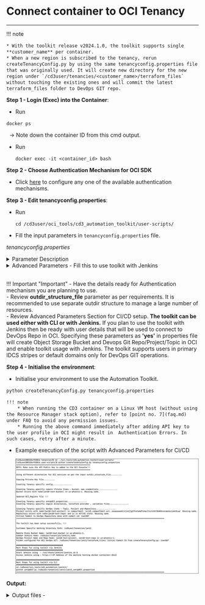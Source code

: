 # **Connect container to OCI Tenancy**
---

!!! note 

    * With the toolkit release v2024.1.0, the toolkit supports single **customer_name** per container.
    * When a new region is subscribed to the tenancy, rerun createTenancyConfig.py by using the same tenancyconfig.properties file that was originally used. It will create new directory for the new region under `/cd3user/tenancies/<customer_name>/terraform_files` without touching the existing ones and will commit the latest terraform_files folder to DevOps GIT repo.

**Step 1 - Login (Exec) into the Container**:

* Run  
```
docker ps
```
&nbsp;
→ Note down the container ID from this cmd output.<br>

* Run  
  ```
  docker exec -it <container_id> bash
  ```

**Step 2 - Choose Authentication Mechanism for OCI SDK**</a>

* Click [here](authmechanisms.md) to configure any one of the available authentication mechanisms.
  
**Step 3 - Edit tenancyconfig.properties**:

* Run 
  ```
  cd /cd3user/oci_tools/cd3_automation_toolkit/user-scripts/
  ```

* Fill the input parameters in ```tenancyconfig.properties``` file.


_tenancyconfig.properties_

<details>
    <summary> Parameter Description </summary>
    <table>
        <tr>
            <th>Parameter</th>
            <th>Description</th>
            <th>Example</th>
        </tr>
        <tr>
            <td>customer_name</td>
            <td>Friendly name for the Customer Tenancy</td>
            <td>demo</td>
        </tr>
        <tr>
            <td>tenancy_ocid</td>
            <td>OCID of the tenancy</td>
            <td>ocid1.tenancy.oc1..aaaaaa...5t</td>
        </tr>
        <tr>
            <td>region</td>
            <td>OCI Region identifier</td>
            <td>us-phoenix-1</td>
        </tr>
        <tr>
            <td>auth_mechanism</td>
            <td>Auth Mechanism for OCI APIs</td>
            <td>api_key, instance_principal, session_token</td>
        </tr>
        <tr>
            <td>user_ocid</td>
            <td>Required only if ${auth_mechanism} is selected as api_key. Leave empty if 'instance_principal' or 'session_token' is used</td>
            <td>ocid1.user.oc1..aaaaa...6a</td>
        </tr>
        <tr>
            <td>key_path</td>
            <td>Required only if ${auth_mechanism} is selected as api_key. Leave empty if 'instance_principal' or 'session_token' is used. Path of API Private Key (PEM Key) File </td>
            <td>Defaults to /cd3user/tenancies/keys/oci_api_private.pem when left empty</td>
        </tr>
        <tr>
            <td>fingerprint</td>
            <td>Required only if ${auth_mechanism} is selected as api_key. Leave empty if 'instance_principal' or 'session_token' is used</td>
            <td>9f:20:0b:....:8c</td>
        </tr>
        <tr>
            <td>outdir_structure_file</td>
            <td>The outdir_structure_file defines the grouping of the terraform auto.tf.vars for the various generated resources.To group resources into different directories within each region - specify the absolute path to the file.To have all the files generated in a single directory in the corresponding region, leave this variable blank.</td>
            <td>Defaults to /cd3user/oci_tools/cd3_automation_toolkit/user-scripts/outdir_structure_file.properties</td>
        </tr>
        <tr>
            <td>ssh_public_key</td>
            <td>SSH Key for launched instances; Use '\n' as the delimiter to add multiple ssh keys.</td>
            <td>"ssh-rsa AAXXX......yhdlo\nssh-rsa AAxxskj...edfwf"</td>
        </tr>
    </table>
</details>



<details>
    <summary> Advanced Parameters - Fill this to use toolkit with Jenkins </summary>
    <table style="width:100%">
        <tr>
            <th style="width:25%">Parameter</th>
            <th style="width:50%">Description</th>
            <th style="width:25%">Example</th>
        </tr>
        <tr>
            <td>compartment_ocid</td>
            <td>Compartment OCID where Bucket and DevOps Project/repo will be created; defaults to root if left empty.</td>
            <td>ocid1.compartment.oc1..aaaaaaaa7....ga</td>
        </tr>
        <tr>
            <td>use_remote_state</td>
            <td>Remote state configuration: Enter yes if remote state needs to be configured, else tfstate will be stored on local filesystem. Needs to be set as "yes" for Jenkins. </td>
            <td>yes/no</td>
        </tr>
        <tr>
            <td>remote_state_bucket_name</td>
            <td>Specify bucket name if you want to use existing bucket else leave empty.If left empty, Bucket with name ${customer_name}-automation-toolkit-bucket will be created/reused in ${region}.</td>
            <td>demo_bucket</td>
        </tr>
        <tr>
            <td>use_oci_devops_git</td>
            <td>OCI DevOps GIT configuration: Enter yes if generated terraform_files need to be stored in OCI DevOps GIT Repo else they will be stored on local filesystem. Will enforce 'yes' for use_remote_state in case this value is set to 'yes'. Needs to be set as "yes" for Jenkins. </td>
            <td>yes/no</td>
        </tr>
        <tr>
            <td>oci_devops_git_repo_name</td>
            <td>Specify Repo name if you want to use existing OCI Devops GIT Repository else leave empty Format: <project_name/repo_name\>. If left empty, DevOps items  with names <b>${customer_name}-automation-toolkit-project/repo/topic</b> will be created/reused in ${region}.</td>
            <td>demo_repo</td>
        </tr>
        <tr>
            <td>oci_devops_git_user</td>
            <td>User Details to perform GIT operations in OCI Devops GIT Repo. 
        Mandatory when using $(auth_mechanism) as instance_principal or session_token. 
        Format: <b>&lt;domainName&gt;/&lt;userName&gt;@&lt;tenancyName&gt;</b>
        When left empty, it will be fetched from $(user_ocid) for $(auth_mechanism) as api_key. 
        Customer Secret Key will also be configured for this user for S3 credentials of the bucket when $(auth_mechanism) is instance_principal or session_token</td>
            <td>oracleidentitycloudservice/devopsuser@oracle.com@ocitenant</td>
        </tr>
        <tr>
            <td>oci_devops_git_key</td>
            <td>When left empty, same key file from $(key_path) used for $(auth_mechanism) as api_key will be copied to <b>/cd3user/tenancies/&lt;customer_name&gt;/</b> and used for GIT Operations. Make sure the api key file permissions are rw(600) for cd3user</td>
            <td>/cd3user/tenancies/keys/oci_api_private.pem</td>
        </tr>
    </table>

</details>

<br>

!!! Important "Important"
    - Have the details ready for Authentication mechanism you are planning to use.<br>
    - Review **outdir_structure_file** parameter as per requirements. It is recommended to use separate outdir structure to manage a large number of resources. <br>
    - Review Advanced Parameters Section for CI/CD setup. **The toolkit can be used either with CLI or with Jenkins.** If you plan to use the toolkit with Jenkins then be ready with user details that will be used to connect to DevOps Repo in OCI. Specifying these parameters as **'yes'** in properties file will create Object Storage Bucket and Devops Git Repo/Project/Topic in OCI and enable toolkit usage with Jenkins. The toolkit supports users in primary IDCS stripes or default domains only for DevOps GIT operations.<br>

 
**Step 4 - Initialise the environment**:

* Initialise your environment to use the Automation Toolkit.
```
python createTenancyConfig.py tenancyconfig.properties
```

    !!! note 
        * When running the CD3 container on a Linux VM host (without using the Resource Manager stack option), refer to [point no. 7](faq.md) under FAQ to avoid any permission issues.
        * Running the above command immediately after adding API key to the user profile in OCI might result in  Authentication Errors. In such cases, retry after a minute.



-  Example execution of the script with Advanced Parameters for CI/CD

    <img width="1124" alt="Screenshot 2024-01-10 at 5 54 02 PM" src="../images/connecttotenancy.png">


**Output:**

<details>
    <summary> Output files - </summary>
    <table>
        <tr>
            <th>Files Generated</th>
            <th>At File Path</th>
            <th>Comment/Purpose</th>
        </tr>
        <tr>
            <td>setUpOCI.properties</td>
            <td>/cd3user/tenancies/&lt;customer_name&gt;/&lt;customer_name>_setUpOCI.properties</td>
            <td>Customer Specific properties</td>
        </tr>
        <tr>
            <td>outdir_structure_file.properties</td>
            <td>/cd3user/tenancies/&lt;customer_name&gt;/&lt;customer_name&gt;_outdir_structure_file</td>
            <td>Customer Specific properties file for outdir structure.
            This file will not be generated if 'outdir_structure_file' parameter was set to empty(single outdir)in tenancyconfig.properties while running createTenancyConfig.py</td>
        </tr>
        <tr>
            <td>Region based directories</td>
            <td>/cd3user/tenancies/&lt;customer_name&gt;/terraform_files</td>
            <td>Tenancy's subscribed regions based directories for the generation of terraform files.
                Each region directorywill contain individual directory for each service based on the parameter 'outdir_structure_file'</td>
        </tr>
        <tr>
            <td>Variables File,Provider File, Root and Sub terraform modules</td>
            <td>/cd3user/tenancies/&lt;customer_name&gt;/terraform_files/&lt;region></td>
            <td>Required for terraform to work. Variables file and Provider file willbe genrated based on authentication mechanism chosen.</td>
        </tr>
        <tr>
            <td>out file</td>
            <td>/cd3user/tenancies/&lt;customer_name&gt;/createTenancyConfig.out</td>
            <td>This file contains acopy of information displayed as the console output.</td>
        </tr>
        <tr>
            <td>OCI Config File</td>
            <td>/cd3user/tenancies/&lt;customer_name&gt;/.config_files/&lt;customer_name&gt;_oci_config</td>
            <td>Customer specific Config file for OCI API calls. This will havedata based on authentication mechanism chosen.</td>
        </tr>
        <tr>
            <td>Public and Private Key Pair</td>
            <td>Copied from /cd3user/tenancies/keys/ to /cd3usertenancies/&lt;customer_name&gt;/.config_files</td>
            <td>API Key for authentication mechanism as API_Key arecopied to customer specific out directory locations for easy access.</td>
        </tr>
        <tr>
            <td>GIT Config File</td>
            <td>/cd3user/tenancies/&lt;customer_name&gt;/.config_files/&lt;customer_name&gt;_git_config</td>
            <td>Customer specific GIT Config file for OCI Dev Ops GIT operations.This is generated only if use_oci_devops_git is set to yes</td>
        </tr>
        <tr>
            <td>S3 Credentials File</td>
            <td>/cd3user/tenancies/&lt;customer_name&gt;/.config_files/&lt;customer_name&gt;_s3_credentials</td>
            <td>This file contains access key and secret for S3 compatible OSbucket to manage remote terraform state. This is generated only if use_remote_state is set to yes</td>
        </tr>
        <tr>
            <td>Jenkins Home</td>
            <td>/cd3user/tenancies/jenkins_home</td>
            <td>This folder contains jenkins specific data. Single Jenkins instance can be setup for a single container.</td>
        </tr>
        <tr>
            <td>tenancyconfig.properties</td>
            <td>/cd3user/tenancies/&lt;customer_name&gt;/.config_files/&lt;customer_name&gt;_tenancyconfig.properties</td>
            <td>The input properties file used to execute the script is copied to custome folder to retain for future reference. This can be used when the script needs tobe re-run with same parameters at later stage.</td>
        </tr>
        
    </table>

</details>
<br>
The next pages will guide you to use the toolkit either via CLI or via Jenkins. You can continue with the instructions provided.

[Use Toolkit with CLI](cd3-cli.md){ .md-button } [Use Toolkit with Jenkins](cd3-jenkins.md){ .md-button }